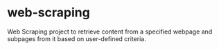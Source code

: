 # web-scraping
Web Scraping project to retrieve content from a specified webpage and subpages from it based on user-defined criteria.
